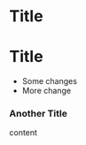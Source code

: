 # Title

# Title

<!-- The duplicated level 1 titles should trigger at least 2 violations when linted  -->


* Some changes
* More change

### Another Title

content
